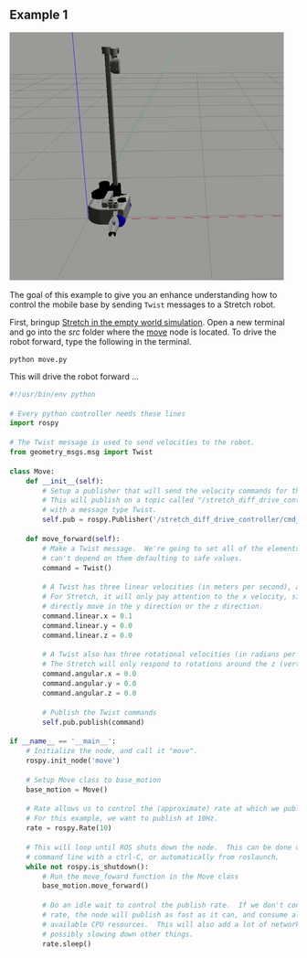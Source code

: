 ## Example 1

![image](images/move.gif)


The goal of this example to give you an enhance understanding how to control the mobile base by sending `Twist` messages to a Stretch robot.

First, bringup [Stretch in the empty world simulation](getting_started). Open a new terminal and go into the *src* folder where the [move](src/move.py) node is located. To drive the robot forward, type the following in the terminal.

```
python move.py
```
This will drive the robot forward ...


```python
#!/usr/bin/env python

# Every python controller needs these lines
import rospy

# The Twist message is used to send velocities to the robot.
from geometry_msgs.msg import Twist

class Move:
	def __init__(self):
		# Setup a publisher that will send the velocity commands for the Stretch
		# This will publish on a topic called "/stretch_diff_drive_controller/cmd_vel"
		# with a message type Twist.
		self.pub = rospy.Publisher('/stretch_diff_drive_controller/cmd_vel', Twist, queue_size=1)

	def move_forward(self):
		# Make a Twist message.  We're going to set all of the elements, since we
		# can't depend on them defaulting to safe values.
		command = Twist()

		# A Twist has three linear velocities (in meters per second), along each of the axes.
		# For Stretch, it will only pay attention to the x velocity, since it can't
		# directly move in the y direction or the z direction.
		command.linear.x = 0.1
		command.linear.y = 0.0
		command.linear.z = 0.0

		# A Twist also has three rotational velocities (in radians per second).
		# The Stretch will only respond to rotations around the z (vertical) axis.
		command.angular.x = 0.0
		command.angular.y = 0.0
		command.angular.z = 0.0

		# Publish the Twist commands
		self.pub.publish(command)

if __name__ == '__main__':
	# Initialize the node, and call it "move".
	rospy.init_node('move')

	# Setup Move class to base_motion
	base_motion = Move()

	# Rate allows us to control the (approximate) rate at which we publish things.
	# For this example, we want to publish at 10Hz.
	rate = rospy.Rate(10)

	# This will loop until ROS shuts down the node.  This can be done on the
	# command line with a ctrl-C, or automatically from roslaunch.
	while not rospy.is_shutdown():
		# Run the move_foward function in the Move class
		base_motion.move_forward()

		# Do an idle wait to control the publish rate.  If we don't control the
		# rate, the node will publish as fast as it can, and consume all of the
		# available CPU resources.  This will also add a lot of network traffic,
		# possibly slowing down other things.
		rate.sleep()
```
